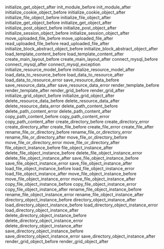 initialize_get_object_after
init_module_before
init_module_after
initialize_cookie_object_before
initialize_cookie_object_after
initialize_file_object_before
initialize_file_object_after
initialize_get_object_before
initialize_get_object_after
initialize_post_object_before
initialize_post_object_after
initialize_session_object_before
initialize_session_object_after
move_uploaded_file_before
move_uploaded_file_after
read_uploaded_file_before
read_uploaded_file_after
initialize_block_abstract_object_before
initialize_block_abstract_object_after
load_template_content_before
load_template_content_after
create_main_layout_before
create_main_layout_after
connect_mysql_before
connect_mysql_after
connect_mysql_exception
initialize_resource_model_before
initialize_resource_model_after
load_data_to_resource_before
load_data_to_resource_after
load_data_to_resource_error
save_resource_data_before
save_resource_data_after
save_resource_data_error
render_template_before
render_template_after
render_grid_before
render_grid_after
initialize_grid_object_before
initialize_grid_object_after
delete_resource_data_before
delete_resource_data_after
delete_resource_data_error
delete_path_content_before
delete_path_content_error
delete_path_content_after
copy_path_content_before
copy_path_content_error
copy_path_content_after
create_directory_before
create_directory_error
create_directory_after
create_file_before
create_file_error
create_file_after
rename_file_or_directory_before
rename_file_or_directory_error
rename_file_or_directory_after
move_file_or_directory_before
move_file_or_directory_error
move_file_or_directory_after
file_object_instance_before
file_object_instance_after
delete_file_object_instance_before
delete_file_object_instance_error
delete_file_object_instance_after
save_file_object_instance_before
save_file_object_instance_error
save_file_object_instance_after
load_file_object_instance_before
load_file_object_instance_error
load_file_object_instance_after
move_file_object_instance_before
move_file_object_instance_error
move_file_object_instance_after
copy_file_object_instance_before
copy_file_object_instance_error
copy_file_object_instance_after
rename_file_object_instance_before
rename_file_object_instance_error
rename_file_object_instance_after
directory_object_instance_before
directory_object_instance_after
load_directory_object_instance_before
load_directory_object_instance_error
load_directory_object_instance_after
delete_directory_object_instance_before
delete_directory_object_instance_error
delete_directory_object_instance_after
save_directory_object_instance_before
save_directory_object_instance_error
save_directory_object_instance_after
render_grid_object_before
render_grid_object_after